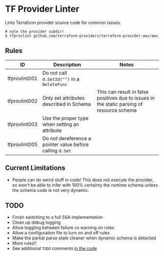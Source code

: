 # TF Provider Linter

Lints Terraform provider source code for common issues.

```shell
# note the provider subdir!
$ tfprovlint github.com/terraform-providers/terraform-provider-aws/aws
```

## Rules

| ID | Description | Notes |
|---|---|---|
| tfprovlint001 | Do not call `d.SetId("")` in a `DeleteFunc` |  |
| tfprovlint002 | Only set attributes described in Schema | This can result in false positives due to issues in the static parsing of resource schema |
| tfprovlint003 | Use the proper type when setting an attribute |  |
| tfprovlint005 | Do not dereference a pointer value before calling `d.Set` |  |

## Current Limitations

* People can do weird stuff in code! This does not execute the provider, so won't be able to infer with 100% certainty the runtime schema unless the schema code is not very dynamic.

## TODO

* Finish switching to a full SSA implementation
* Clean up debug logging
* Allow toggling between failure vs warning on rules
* Allow a configuration file to turn on and off rules
* Make the partial parse state cleaner when dynamic schema is detected
* More rules!!
* See additional `TODO` comments [in the code](https://github.com/paultyng/tfprovlint/search?l=Go&q=TODO&type=)
